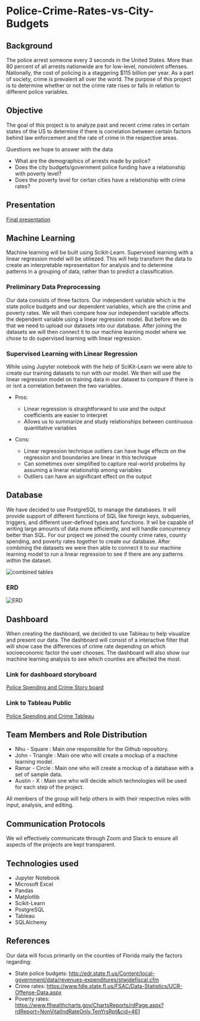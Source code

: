 # Police-Crime-Rates-vs-City-Budgets

## Background 
The police arrest someone every 3 seconds in the United States. More than 80 percent of all arrests nationwide are for low-level, nonviolent offenses. Nationally, the cost of policing is a staggering $115 billion per year. As a part of society, crime is prevalent all over the world. The purpose of this project is to determine whether or not the crime rate rises or falls in relation to different police variables.

## Objective
The goal of this project is to analyze past and recent crime rates in certain states of the US to determine if there is correlation between certain factors behind law enforcement and the rate of crime in the respective areas.

Questions we hope to answer with the data
- What are the demographics of arrests made by police? 
- Does the city budgets/government police funding have a relationship with poverty level?
- Does the poverty level for certan cities have a relationship with crime rates?

## Presentation 
[Final presentation](https://docs.google.com/presentation/d/1R5_IDDx9LBjyG7tb2m5ulQ8CUO6cMXgIEpRF2SiivBs/edit?usp=sharing)

## Machine Learning
Machine learning will be built using Scikit-Learn. Supervised learning with a linear regression model will be utiliezed. This will help transform the data to create an interpretable representation for analysis and to determine patterns in a grouping of data, rather than to predict a classification.

### Preliminary Data Preprocessing
Our data consists of three factors. Our independent variable which is the state police budgets and our dependent variables, which are the crime and poverty rates. We will then compare how our independent variable affects the dependent variable using a linear regression model. But before we do that we need to upload our datasets into our database. After joining the datasets we will then connect it to our machine learning model where we chose to do supervised learning with linear regression. 

### Supervised Learning with Linear Regression 
While using Jupyter notebook with the help of SciKit-Learn we were able to create our training datasets to run with our model. We then will use the linear regression model on training data in our dataset to compare if there is or isnt a correlation between the two variables. 

- Pros: 
	- Linear regression is straightforward to use and the output coefficients are easier to interpret
	- Allows us to summarize and study relationships between continuous quantitative variables
	
- Cons: 
	- Linear regression technique outliers can have huge effects on the regression and boundaries are linear in this technique
	- Can sometimes over simplified to capture real-world probelms by assuming a linerar relationship among variables 
	- Outliers can have an significant effect on the output
## Database
We have decided to use PostgreSQL to manage the databases. It will provide support of different functions of SQL like foreign keys, subqueries, triggers, and different user-defined types and functions. It wil be capable of writing large amounts of data more efficiently, and will handle concurrency better than SQL. For our project we joined the county crime rates, county spending, and poverty rates together to create our database. After combining the datasets we were then able to connect it to our machine learning model to run a linear regression to see if there are any patterns within the dataset. 

![combined tables](https://user-images.githubusercontent.com/89143725/151714156-5e662ee0-5f21-4e6f-9922-388e65611502.png)

### ERD
![ERD](https://user-images.githubusercontent.com/89143725/151710745-1a1a72c3-9ebd-4494-b6f3-88c3bade427d.png)


## Dashboard
When creating the dashboard, we decided to use Tableau to help visualize and present our data. The dashboard will consist of a interactive filter that will show case the differences of crime rate depending on which socioeconomic factor the user chooses. The dashboard will also show our machine learning analysis to see which counties are affected the most. 

### Link for dashboard storyboard

[Police Spending and Crime Story board](https://docs.google.com/presentation/d/1JqX4atsFnJJ7g-ms5xk1mAIK2zY70GrhxdmXWlAuouE/edit?usp=sharing)

### Link to Tableau Public

[Police Spending and Crime Tableau](https://public.tableau.com/views/Policespendingandcrime/PovertyCrimes?:language=en-US&:display_count=n&:origin=viz_share_link)


## Team Members and Role Distribution
* Nhu - Square : Main one responsible for the Github repository.
* John - Triangle : Main one who will create a mockup of a machine learning model.
* Ramar - Circle : Main one who will create a mockup of a database with a set of sample data. 
* Austin - X : Main one who will decide which technologies will be used for each step of the project.

All members of the group will help others in with their respective roles with input, analysis, and editing. 

## Communication Protocols
We wil effectively communicate through Zoom and Slack to ensure all aspects of the projects are kept transparent. 

## Technologies used
- Jupyter Notebook
- Microsoft Excel
- Pandas
- Matplotlib 
- Scikit-Learn
- PostgreSQL
- Tableau
- SQLAlchemy

## References 
Our data will focus primarily on the counties of Florida maily the factors regarding: 
- State police budgets:  http://edr.state.fl.us/Content/local-government/data/revenues-expenditures/stwidefiscal.cfm
- Crime rates: https://www.fdle.state.fl.us/FSAC/Data-Statistics/UCR-Offense-Data.aspx
- Poverty rates:  https://www.flhealthcharts.gov/ChartsReports/rdPage.aspx?rdReport=NonVitalIndRateOnly.TenYrsRpt&cid=461

